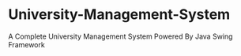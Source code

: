 # University-Management-System
A Complete University Management System Powered By Java Swing Framework
